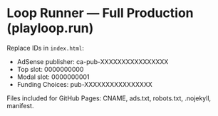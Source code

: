 # Loop Runner — Full Production (playloop.run)
Replace IDs in `index.html`:
- AdSense publisher: ca-pub-XXXXXXXXXXXXXXXX
- Top slot: 0000000000
- Modal slot: 0000000001
- Funding Choices: pub-XXXXXXXXXXXXXXXX

Files included for GitHub Pages: CNAME, ads.txt, robots.txt, .nojekyll, manifest.
